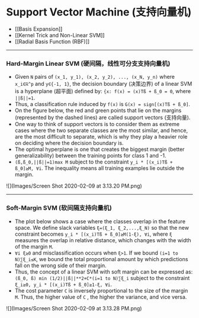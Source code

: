 # Support Vector Machine (支持向量机)

* [[Basis Expansion]]
* [[Kernel Trick and Non-Linear SVM]]
* [[Radial Basis Function (RBF)]]

----

### Hard-Margin Linear SVM (硬间隔，线性可分支支持向量机)

* Given `N` pairs of `(x_1, y_1), (x_2, y_2), ..., (x_N, y_n)` where `x_i∈ℝ^p` and `y∈{-1, 1}`, the decision boundary (决策边界) of a linear SVM is a hyperplane (超平面) defined by: `{x: f(x) = (x)Tß + ß_0 = 0`, where `||ß||=1`.
* Thus, a classification rule induced by `f(x)` is `G(x) = sign[(x)Tß + ß_0]`.
* On the figure below, the red and green points that lie on the margins (represented by the dashed lines) are called support vectors (支持向量).
* One way to think of support vectors is to consider them as extreme cases where the two separate classes are the most similar, and hence, are the most difficult to separate, which is why they play a heavier role on deciding where the decision boundary is.
* The optimal hyperplane is one that creates the biggest margin (better generalizability) between the training points for class 1 and -1.
* `(ß,ß_0,||ß||=1)max M` subject to the constraint `y_i * [(x_i)Tß + ß_0]≥M, ∀i`. The inequality means all training examples lie outside the margin.

![](Images/Screen Shot 2020-02-09 at 3.13.20 PM.png)

----

### Soft-Margin SVM (软间隔支持向量机)

* The plot below shows a case where the classes overlap in the feature space. We define slack variables `ξ=(ξ_1, ξ_2,...,ξ_N)` so that the new constraint becomes `y_i * [(x_i)Tß + ß_0]≥M(1-ξ), ∀i`, where `ξ` measures the overlap in relative distance, which changes with the width of the margin `M`.
* `∀i ξ≥0` and misclassification occurs when  `ξ>1`. If we bound `(i=1 to N)∑ξ_i≤K`, we bound the total proportional amount by which predictions fall on the wrong side of their margin.
* Thus, the concept of a linear SVM with soft margin can be expressed as: `(ß_0, ß) min (1/2)||ß||**2+C*(i=1 to N)∑ξ_i` subject to the constraint `ξ_i≥0, y_i * [(x_i)Tß + ß_0]≥1-ξ, ∀i`.
* The cost parameter  `C` is inversely proportional to the size of the margin `M`. Thus, the higher value of `C` , the higher the variance, and vice versa.

![](Images/Screen Shot 2020-02-09 at 3.13.28 PM.png)
